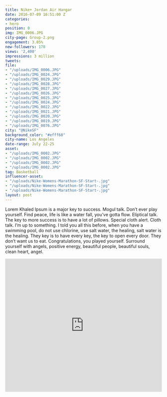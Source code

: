 ```yaml
---
title: Nike+ Jordan Air Hangar
date: 2016-07-09 16:51:00 Z
categories:
- hero
position: 0
img: IMG_0006.JPG
city-page: Group-2.png
engagement: 3.05%
new-followers: 178
views: '2,400'
impressions: 3 million
tweets: 
file:
- "/uploads/IMG_0006.JPG"
- "/uploads/IMG_0024.JPG"
- "/uploads/IMG_0029.JPG"
- "/uploads/IMG_0028.JPG"
- "/uploads/IMG_0027.JPG"
- "/uploads/IMG_0026.JPG"
- "/uploads/IMG_0025.JPG"
- "/uploads/IMG_0024.JPG"
- "/uploads/IMG_0022.JPG"
- "/uploads/IMG_0021.JPG"
- "/uploads/IMG_0020.JPG"
- "/uploads/IMG_0019.JPG"
- "/uploads/IMG_0076.JPG"
city: "@NikeSF"
background_color: "#efff68"
city-name: Los Angeles
date-range: July 22-25
asset:
- "/uploads/IMG_0002.JPG"
- "/uploads/IMG_0002.JPG"
- "/uploads/IMG_0002.JPG"
- "/uploads/IMG_0002.JPG"
tag: Basketball
influencer-asset:
- "/uploads/Nike-Womens-Marathon-SF-Start-.jpg"
- "/uploads/Nike-Womens-Marathon-SF-Start-.jpg"
- "/uploads/Nike-Womens-Marathon-SF-Start-.jpg"
layout: post
---
```


Lorem Khaled Ipsum is a major key to success. Mogul talk. Don’t ever play yourself. Find peace, life is like a water fall, you’ve gotta flow. Eliptical talk. The key to more success is to have a lot of pillows. Special cloth alert. Cloth talk. I’m up to something. I told you all this before, when you have a swimming pool, do not use chlorine, use salt water, the healing, salt water is the healing. They key is to have every key, the key to open every door. They don’t want us to eat. Congratulations, you played yourself. Surround yourself with angels, positive energy, beautiful people, beautiful souls, clean heart, angel.

<aside class="video margins">
			<div class="fb-video fb_iframe_widget fb_iframe_widget_fluid_desktop" data-allowfullscreen="1" autoplay="false" data-href="/natgeo/videos/10153448180938951/" fb-xfbml-state="rendered" fb-iframe-plugin-query="allowfullscreen=true&amp;app_id=&amp;autoplay=false&amp;container_width=762&amp;href=https%3A%2F%2Ffacebook360.fb.com%2Fnatgeo%2Fvideos%2F10153448180938951%2F&amp;locale=en_US&amp;sdk=joey" style="width: 100%;"><span style="vertical-align: bottom; width: 100%; height: 428px;"><iframe name="f168f2093c8cb38" width="1000px" height="1000px" frameborder="0" allowtransparency="true" allowfullscreen="true" scrolling="no" title="fb:video Facebook Social Plugin" src="https://www.facebook.com/v2.3/plugins/video.php?allowfullscreen=true&amp;app_id=&amp;autoplay=false&amp;channel=https%3A%2F%2Fstaticxx.facebook.com%2Fconnect%2Fxd_arbiter%2Fr%2Fbz-D0tzmBsw.js%3Fversion%3D42%23cb%3Dfb1db152b3e8d%26domain%3Dfacebook360.fb.com%26origin%3Dhttps%253A%252F%252Ffacebook360.fb.com%252Ff1d928f747911d8%26relation%3Dparent.parent&amp;container_width=762&amp;href=https%3A%2F%2Ffacebook360.fb.com%2Fnatgeo%2Fvideos%2F10153448180938951%2F&amp;locale=en_US&amp;sdk=joey" style="border: none; visibility: visible; width: 100%; height: 428px;" class=""></iframe></span></div>
			<div class="bg" style="background-image: url(https://s2.wp.com/wp-content/themes/vip/fbspherical/images/static/nat_geo_360_poster.jpg);"></div>
		</aside>